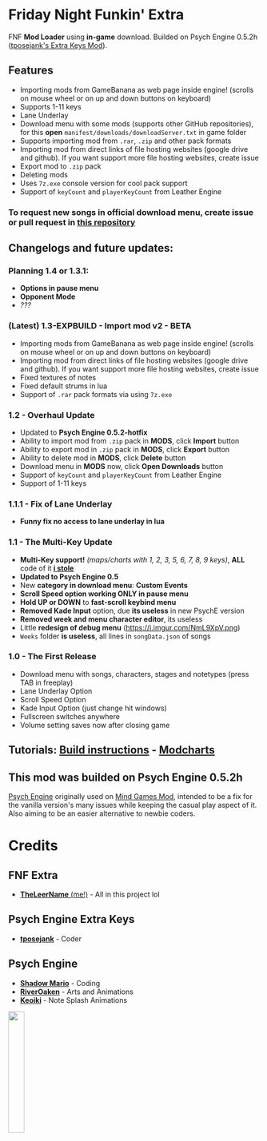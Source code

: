 # Friday Night Funkin' Extra
FNF **Mod Loader** using **in-game** download. Builded on Psych Engine 0.5.2h ([tposejank's Extra Keys Mod](https://github.com/tposejank/FNF-PsychEngine-ExtraKeys)).

## Features
- Importing mods from GameBanana as web page inside engine! (scrolls on mouse wheel or on up and down buttons on keyboard)
- Supports 1-11 keys
- Lane Underlay
- Download menu with some mods (supports other GitHub repositories), for this **open** `manifest/downloads/downloadServer.txt` in game folder
- Supports importing mod from `.rar`, `.zip` and other pack formats
- Importing mod from direct links of file hosting websites (google drive and github). If you want support more file hosting websites, create issue
- Export mod to `.zip` pack
- Deleting mods
- Uses `7z.exe` console version for cool pack support
- Support of `keyCount` and `playerKeyCount` from Leather Engine

### To request new songs in official download menu, create issue or pull request in [this repository](https://github.com/TheLeerName/FNF-extra-docs)

## Changelogs and future updates:
### Planning 1.4 or 1.3.1:
- **Options in pause menu**
- **Opponent Mode**
- *???*

### (Latest) 1.3-EXPBUILD - Import mod v2 - BETA
- Importing mods from GameBanana as web page inside engine! (scrolls on mouse wheel or on up and down buttons on keyboard)
- Importing mod from direct links of file hosting websites (google drive and github). If you want support more file hosting websites, create issue
- Fixed textures of notes
- Fixed default strums in lua
- Support of `.rar` pack formats via using `7z.exe`

### 1.2 - Overhaul Update
- Updated to **Psych Engine 0.5.2-hotfix**
- Ability to import mod from `.zip` pack in **MODS**, click **Import** button
- Ability to export mod in `.zip` pack in **MODS**, click **Export** button
- Ability to delete mod in **MODS**, click **Delete** button
- Download menu in **MODS** now, click **Open Downloads** button
- Support of `keyCount` and `playerKeyCount` from Leather Engine
- Support of 1-11 keys

### 1.1.1 - Fix of Lane Underlay
- **Funny fix no access to lane underlay in lua**

### 1.1 - The Multi-Key Update
- **Multi-Key support!** *(maps/charts with 1, 2, 3, 5, 6, 7, 8, 9 keys)*, **ALL** code of it [**i stole**](https://github.com/tposejank/FNF-PsychEngine-ExtraKeys)
- **Updated to Psych Engine 0.5**
- New **category in download menu**: **Custom Events**
- **Scroll Speed option working ONLY in pause menu**
- **Hold UP or DOWN** to **fast-scroll keybind menu**
- **Removed Kade Input** option, due **its useless** in new PsychE version
- **Removed week and menu character editor**, its useless
- Little **redesign of debug menu** (https://i.imgur.com/NmL9XpV.png)
- `Weeks` folder **is useless**, all lines in `songData.json` of songs

### 1.0 - The First Release
- Download menu with songs, characters, stages and notetypes (press TAB in freeplay)
- Lane Underlay Option
- Scroll Speed Option
- Kade Input Option (just change hit windows)
- Fullscreen switches anywhere
- Volume setting saves now after closing game

## Tutorials: [Build instructions](art/docs/building.md) - [Modcharts](https://github.com/ShadowMario/FNF-PsychEngine/wiki/Lua-Script-API)

## This mod was builded on Psych Engine 0.5.2h
[Psych Engine](https://github.com/ShadowMario/FNF-PsychEngine) originally used on [Mind Games Mod](https://gamebanana.com/mods/301107), intended to be a fix for the vanilla version's many issues while keeping the casual play aspect of it. Also aiming to be an easier alternative to newbie coders.

# Credits
## FNF Extra
* [**TheLeerName** (me!)](https://vk.com/theleername) - All in this project lol
## Psych Engine Extra Keys
* [**tposejank**](https://gamebanana.com/members/1834016) - Coder
## Psych Engine
* [**Shadow Mario**](https://twitter.com/Shadow_Mario_) - Coding
* [**RiverOaken**](https://twitter.com/RiverOaken) - Arts and Animations
* [**Keoiki**](https://twitter.com/Keoiki_) - Note Splash Animations

<img src="https://user-images.githubusercontent.com/85291330/140801284-4bf80649-49d3-4c31-a0ae-390bb70c580b.png" width="25%"/>
